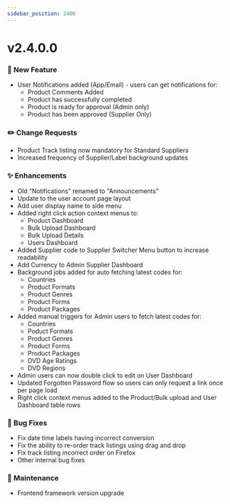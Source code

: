 ```yaml
---
sidebar_position: 2400
---
```


# v2.4.0.0
### 🚀 New Feature
- User Notifications added (App/Email) - users can get notifications for:
	- Product Comments Added
	- Product has successfully completed
	- Product is ready for approval (Admin only)
	- Product has been approved (Supplier Only)

### ✏️ Change Requests
- Product Track listing now mandatory for Standard Suppliers
- Increased frequency of Supplier/Label background updates

### ✨ Enhancements
- Old "Notifications" renamed to "Announcements"
- Update to the user account page layout
- Add user display name to side menu
- Added right click action context menus to:
	- Product Dashboard
	- Bulk Upload Dashboard 
	- Bulk Upload Details
	- Users Dashboard
- Added Supplier code to Supplier Switcher Menu button to increase readability
- Add Currency to Admin Supplier Dashboard
- Background jobs added for auto fetching latest codes for: 
	- Countries
	- Product Formats
	- Product Genres
	- Product Forms
	- Product Packages
- Added manual triggers for Admin users to fetch latest codes for: 
	- Countries
	- Poduct Formats
	- Product Genres
	- Product Forms
	- Product Packages
	- DVD Age Ratings
	- DVD Regions
- Admin users can now double click to edit on User Dashboard
- Updated Forgotten Password flow so users can only request a link once per page load
- Right click context menus added to the Product/Bulk upload and User Dashboard table rows

### 🐛 Bug Fixes
- Fix date time labels having incorrect conversion
- Fix the ability to re-order track listings using drag and drop
- Fix track listing incorrect order on Firefox
- Other internal bug fixes

### 🔧 Maintenance
- Frontend framework version upgrade
